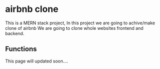 # airbnb clone

This is a MERN stack project, In this project we are going to achive/make clone of airbnb
We are going to clone whole websites frontend and backend.

## Functions





This page will updated soon....
